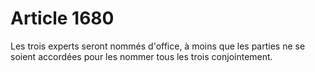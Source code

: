 # Article 1680

Les trois experts seront nommés d'office, à moins que les parties ne se soient accordées pour les nommer tous les trois conjointement.